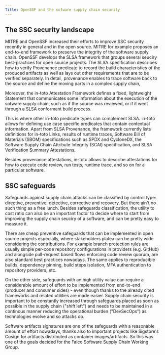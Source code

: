 ```yaml
---
Title: OpenSSF and the sofware supply chain security
---
```


## The SSC security landscape

MITRE and OpenSSF increased their efforts to improve SSC security recently in general and in the open source.
MITRE for example proposes an end-to-end framework to preserve the integrity of the software supply chain. OpenSSF develops the SLSA framework that groups several seuciry best-practices for open source projects. The SLSA specification describes how to verify Provenance predicate to record the build characteristics of the produced artifacts as well as lays out other requirements that are to be verified separately. In detail, provenance enables to trace software back to the source and define the moving parts in a complex supply chain,

Moreover, the in-toto Attestation Framework defines a fixed, lightweight Statement that communicates some information about the execution of the sotware supply chain, such as if the source was reviewed, or if it went through a SLSA conformant build process.

This is where other in-toto predicate types can complement SLSA. in-toto allows for defining use case specific predicates that contain contextual information. Apart from SLSA Provenance, the framework currently lists definitions for in-toto Links, results of runtime traces, Software Bill of Materials (SBOM) specifications such as SPDX and CycloneDX, the Software Supply Chain Attribute Integrity (SCAI) specification, and SLSA Verification Summary Attestations.

Besides provenance attestations, in-toto allows to describe attestations for how to execute code review, run tests, runtime trace, and so on for a particular software.

## SSC safeguards

Safeguards against supply chain attacks can be classified by control type: directive, preventive, detective, corrective and recovery. But there ain't no such thing as a free lunch. Besides safeguards classification, the utility to cost ratio can also be an important factor to decide where to start from improving the supply chain seuciry of a software, and can be pretty easy to measure it.

There are cheap preventive safeguards that can be implemented in open source projects especially, where stakeholders platea can be pretty wide considering the contributions. For example branch protection rules are usually simple per-code repository configurations in providers (e.g. GitHub) and alongside pull-request based flows enforcing code review quorum, are also standard best practices nowadays. The same applies to reproducible builds, dependency pinning, build steps isolation, MFA authentication to repository providers, etc.

On the other side, safeguards with an high utility value can require a considerable amount of effort to be implemented from end-to-end (producer and consumer sides) - even though thanks to the already cited frameworks and related utilities are made easier.
Supply chain security is important to be constantly increased through safeguards placed as soon as possible in the supply chain ("shift left") and needs to be maintained in a continous manner reducing the operational burden ("DevSecOps") as technologies evolve and so attacks do.
 
Software artifacts signatures are one of the safeguards with a reasonable amount of effort nowadays, thanks also to important projects like Sigstore's Cosign for artifacts distributed as container images/artifacts. So this was one of the goals decided for the Falco Software Supply Chain Working Group.
